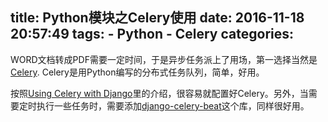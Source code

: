 title: Python模块之Celery使用
date: 2016-11-18 20:57:49
tags:
    - Python
    - Celery
categories:
---
WORD文档转成PDF需要一定时间，于是异步任务派上了用场，第一选择当然是[Celery](http://docs.celeryproject.org/en/latest/index.html). Celery是用Python编写的分布式任务队列，简单，好用。

按照[Using Celery with Django](http://docs.celeryproject.org/en/latest/django/first-steps-with-django.html#using-celery-with-django)里的介绍，很容易就配置好Celery。另外，当需要定时执行一些任务时，需要添加[django-celery-beat](http://docs.celeryproject.org/en/latest/django/first-steps-with-django.html#django-celery-beat-database-backed-periodic-tasks-with-admin-interface)这个库，同样很好用。
